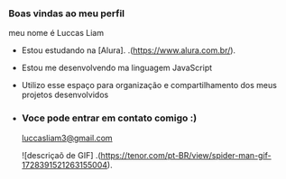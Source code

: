 ### Boas vindas ao meu perfil

meu nome é Luccas Liam

- Estou estudando na [Alura]. .(https://www.alura.com.br/).
- Estou me desenvolvendo ma linguagem JavaScript
- Utilizo esse espaço para organização e compartilhamento dos meus projetos desenvolvidos

- ### Voce pode entrar em contato comigo :)

  luccasliam3@gmail.com

  ![descriçaõ de GIF]
  .(https://tenor.com/pt-BR/view/spider-man-gif-1728391521263155004).
